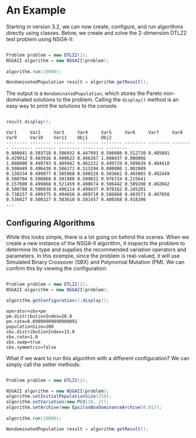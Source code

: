 # An Example

Starting in version 3.2, we can now create, configure, and run algorithms directly using classes.  Below, we create and solve
the 2-dimension DTLZ2 test problem using NSGA-II:

```java

Problem problem = new DTLZ2(2);
NSGAII algorithm = new NSGAII(problem);
		
algorithm.run(10000);

NondominatedPopulation result = algorithm.getResult();
```

The output is a `NondominatedPopulation`, which stores the Pareto non-dominated solutions to the problem.  Calling the `display()`
method is an easy way to print the solutions to the console.

```java

result.display();
```

```
Var1     Var2     Var3     Var4     Var5     Var6     Var7     Var8     Var9     Var10    Var11    Obj1     Obj2     
-------- -------- -------- -------- -------- -------- -------- -------- -------- -------- -------- -------- -------- 
0.000041 0.503718 0.506932 0.447991 0.506008 0.512730 0.485891 0.429912 0.483916 0.490623 0.496267 1.008437 0.000066 
1.000000 0.499793 0.489942 0.462222 0.499729 0.509639 0.484418 0.500449 0.496438 0.506171 0.513194 0.000000 1.002089 
0.138334 0.499877 0.505968 0.500226 0.503661 0.493865 0.492449 0.500704 0.500868 0.501986 0.509822 0.976724 0.215641 
0.157600 0.499868 0.521459 0.498674 0.506442 0.509200 0.492042 0.500788 0.500838 0.496114 0.499437 0.970162 0.245201 
0.738257 0.499375 0.494656 0.489710 0.506868 0.483571 0.497058 0.536027 0.500327 0.503610 0.501457 0.400368 0.918290
...
```

## Configuring Algorithms

While this looks simple, there is a lot going on behind the scenes.  When we create a new instance of the NSGA-II algorithm, it 
inspects the problem to determine its type and supplies the recommended variation operators and parameters.  In this example,
since the problem is real-valued, it will use Simulated Binary Crossover (SBX) and Polynomial Mutation (PM).  We can confirm
this by viewing the configuration:

```java

Problem problem = new DTLZ2(2);
NSGAII algorithm = new NSGAII(problem);

algorithm.getConfiguration().display();
```

```
operator=sbx+pm
pm.distributionIndex=20.0
pm.rate=0.09090909090909091
populationSize=100
sbx.distributionIndex=15.0
sbx.rate=1.0
sbx.swap=true
sbx.symmetric=false
```

What if we want to run this algorithm with a different configuration?  We can simply call the setter methods:

```java

Problem problem = new DTLZ2(2);

NSGAII algorithm = new NSGAII(problem);
algorithm.setInitialPopulationSize(250);
algorithm.setVariation(new PCX(10, 2));
algorithm.setArchive(new EpsilonBoxDominanceArchive(0.01));
		
algorithm.run(10000);

NondominatedPopulation result = algorithm.getResult();
```
